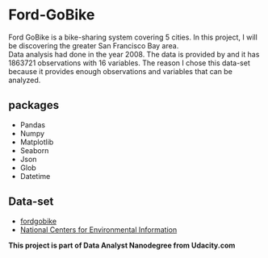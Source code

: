 # Ford-GoBike
Ford GoBike is a bike-sharing system covering 5 cities. In this project, I will be discovering the greater San Francisco Bay area.<br>
Data analysis had done in the year 2008.
The data is provided by and it has 1863721 observations with 16 variables. The reason I chose this data-set because it provides enough observations and variables that can be analyzed.

## packages
* Pandas
* Numpy
* Matplotlib
* Seaborn
* Json
* Glob
* Datetime

## Data-set
* [fordgobike](https://www.fordgobike.com/system-data)
* [National Centers for Environmental Information](https://www.ncdc.noaa.gov)

**This project is part of Data Analyst Nanodegree from Udacity.com**
